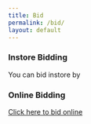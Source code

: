 ```yaml
---
title: Bid
permalink: /bid/
layout: default
---
```


### Instore Bidding

You can bid instore by

### Online Bidding

[Click here to bid online](/online-bid)

<!-- If you find something you're interested in, please check the lot number with one of our friendly staff members. If you're happy to pay reserve price for it, plus the buyer's premium (11% plus a $3.30 processing fee) you can take it on the spot (provided it has not already sold and is pending collection). If you want to offer less than reserve price on something, you will need to place a bid. Bidding is easy; just fill out a simple form with the item(s) you wish to bid on, a bid price, and your contact information either instore or in the online form below. We have what is called a 'silent auction' so you will not know what other bids have been placed until the tender closes, which happens at 2:00pm every Sunday. To get your results, check your email Sunday night (if you bid below reserve price, keep in mind that we have yet to speak to the vendors at this point, so items listed as 'passed in' may still be accepted early in the week). You can also check your results over the phone by calling us on (02) 6581 3122\. -->
